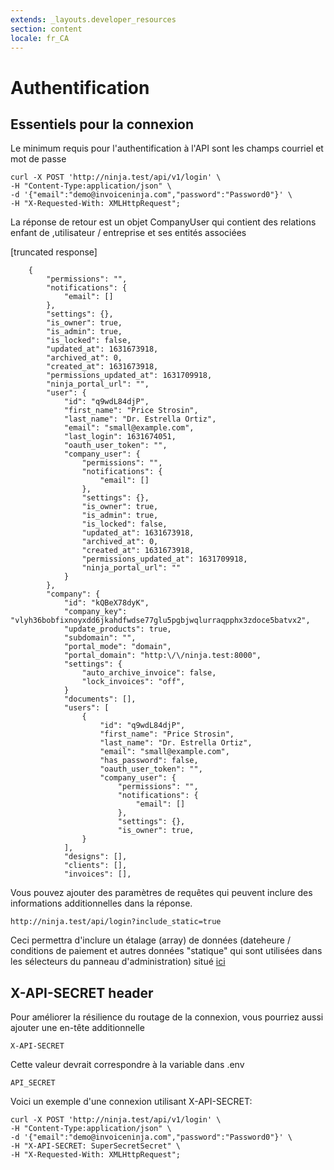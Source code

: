 ```yaml
---
extends: _layouts.developer_resources
section: content
locale: fr_CA
---
```


# Authentification

## Essentiels pour la connexion

Le minimum requis pour l'authentification à l'API sont les champs courriel et mot de passe

```
curl -X POST 'http://ninja.test/api/v1/login' \
-H "Content-Type:application/json" \
-d '{"email":"demo@invoiceninja.com","password":"Password0"}' \
-H "X-Requested-With: XMLHttpRequest";
```
La réponse de retour est un objet CompanyUser qui contient des relations enfant de ,utilisateur / entreprise et ses entités associées

[truncated response]

```
 	{
        "permissions": "",
        "notifications": {
            "email": []
        },
        "settings": {},
        "is_owner": true,
        "is_admin": true,
        "is_locked": false,
        "updated_at": 1631673918,
        "archived_at": 0,
        "created_at": 1631673918,
        "permissions_updated_at": 1631709918,
        "ninja_portal_url": "",
        "user": {
            "id": "q9wdL84djP",
            "first_name": "Price Strosin",
            "last_name": "Dr. Estrella Ortiz",
            "email": "small@example.com",
            "last_login": 1631674051,
            "oauth_user_token": "",
            "company_user": {
                "permissions": "",
                "notifications": {
                    "email": []
                },
                "settings": {},
                "is_owner": true,
                "is_admin": true,
                "is_locked": false,
                "updated_at": 1631673918,
                "archived_at": 0,
                "created_at": 1631673918,
                "permissions_updated_at": 1631709918,
                "ninja_portal_url": ""
            }
        },
        "company": {
            "id": "kQBeX78dyK",
            "company_key": "vlyh36bobfixnoyxdd6jkahdfwdse77glu5pgbjwqlurraqpphx3zdoce5batvx2",
            "update_products": true,
            "subdomain": "",
            "portal_mode": "domain",
            "portal_domain": "http:\/\/ninja.test:8000",
            "settings": {
                "auto_archive_invoice": false,
                "lock_invoices": "off",
            }
            "documents": [],
            "users": [
                {
                    "id": "q9wdL84djP",
                    "first_name": "Price Strosin",
                    "last_name": "Dr. Estrella Ortiz",
                    "email": "small@example.com",
                    "has_password": false,
                    "oauth_user_token": "",
                    "company_user": {
                        "permissions": "",
                        "notifications": {
                            "email": []
                        },
                        "settings": {},
                        "is_owner": true,
                }
            ],
            "designs": [],
            "clients": [],
            "invoices": [],

```

Vous pouvez ajouter des paramètres de requêtes qui peuvent inclure des informations additionnelles dans la réponse.

```
http://ninja.test/api/login?include_static=true
```

Ceci permettra d'inclure un étalage (array) de données (dateheure / conditions de paiement et autres données "statique" qui sont utilisées dans les sélecteurs du panneau d'administration) situé [ici](https://github.com/invoiceninja/invoiceninja/blob/v5-stable/app/Utils/Statics.php)

## X-API-SECRET header

Pour améliorer la résilience du routage de la connexion, vous pourriez aussi ajouter une en-tête additionnelle

```
X-API-SECRET
```

Cette valeur devrait correspondre à la variable dans .env

```
API_SECRET
```

Voici un exemple d'une connexion utilisant X-API-SECRET:


```
curl -X POST 'http://ninja.test/api/v1/login' \
-H "Content-Type:application/json" \
-d '{"email":"demo@invoiceninja.com","password":"Password0"}' \
-H "X-API-SECRET: SuperSecretSecret" \
-H "X-Requested-With: XMLHttpRequest";
```